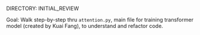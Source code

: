 
DIRECTORY: INITIAL_REVIEW

Goal: Walk step-by-step thru `attention.py`, main file for training transformer model (created by Kuai Fang), to understand and refactor code.
